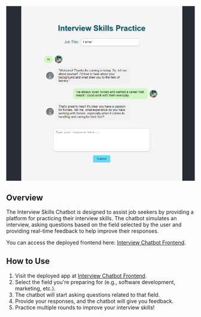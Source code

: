 <div align="center">
  <img src="./public/example.png" alt="Interview Chatbot Example" width="600"/>
</div>

## Overview

The Interview Skills Chatbot is designed to assist job seekers by providing a platform for practicing their interview skills. The chatbot simulates an interview, asking questions based on the field selected by the user and providing real-time feedback to help improve their responses.

You can access the deployed frontend here: [Interview Chatbot Frontend](https://sarahc233.github.io/Interview-Chatbot-Frontend/).

## How to Use

1. Visit the deployed app at [Interview Chatbot Frontend](https://sarahc233.github.io/Interview-Chatbot-Frontend/).
2. Select the field you're preparing for (e.g., software development, marketing, etc.).
3. The chatbot will start asking questions related to that field.
4. Provide your responses, and the chatbot will give you feedback.
5. Practice multiple rounds to improve your interview skills!

